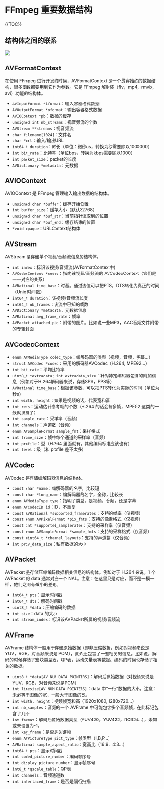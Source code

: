 # FFmpeg 重要数据结构

{{TOC}}

## 结构体之间的联系

![](https://my-image-asset.s3.ap-northeast-1.amazonaws.com/uPic/2022-03-06-16-47.jpg)

## AVFormatContext 

在使用 FFmpeg 进行开发的时候，AVFormatContext 是一个贯穿始终的数据结构，很多函数都要用到它作为参数。它是 FFmpeg 解封装（flv，mp4，rmvb，avi）功能的结构体。

- `AVInputFormat *iformat`：输入容器格式数据
- `AVOutputFormat *oformat`：输出容器格式数据
- `AVIOContext *pb`：数据的缓存
- `unsigned int nb_streams`：视音频流的个数
- `AVStream **streams`：视音频流
- `char filename[1024]`：文件名
- `char *url`：输入/输出URL
- `int64_t duration`：时长（单位：微秒us，转换为秒需要除以1000000）
- `int bit_rate`：比特率（单位bps，转换为kbps需要除以1000）
- `int packet_size`：packet的长度
- `AVDictionary *metadata`：元数据

## AVIOContext 

AVIOContext 是 FFmpeg 管理输入输出数据的结构体。

- `unsigned char *buffer`：缓存开始位置
- `int buffer_size`：缓存大小（默认32768）
- `unsigned char *buf_ptr`：当前指针读取到的位置
- `unsigned char *buf_end`：缓存结束的位置
- `*void opaque`：URLContext结构体


## AVStream

AVStream 是存储单个视频/音频流信息的结构体。

- `int index`：标识该视频/音频流(AVFormatContext中)
- `AVCodecContext *codec`：指向该视频/音频流的 AVCodecContext（它们是一一对应的关系）
- `AVRational time_base`：时基。通过该值可以把PTS，DTS转化为真正的时间（Unix 时间戳）
- `int64_t duration`：该视频/音频流长度
- `int64_t nb_frames`：该流中已知的帧数
- `AVDictionary *metadata`：元数据信息
- `AVRational avg_frame_rate`：帧率
- `AVPacket attached_pic`：附带的图片。比如说一些MP3，AAC音频文件附带的专辑封面

## AVCodecContext

- `enum AVMediaType codec_type`：编解码器的类型（视频，音频，字幕…）
- `struct AVCodec *codec`：采用的解码器AVCodec（H.264, MPEG2…）
- `int bit_rate`：平均比特率
- `uint8_t *extradata; int extradata_size`：针对特定编码器包含的附加信息（例如对于H.264解码器来说，存储SPS，PPS等）
- `AVRational time_base`：根据该参数，可以把PTS转化为实际的时间（单位为秒s）
- `int width, height`：如果是视频的话，代表宽和高
- `int refs`：运动估计参考帧的个数（H.264 的话会有多帧，MPEG2 这类的一般就没有了）
- `int sample_rate`：采样率（音频）
- `int channels`：声道数（音频）
- `enum AVSampleFormat sample_fmt`：采样格式
- `int frame_size`：帧中每个通道的采样率（音频）
- `int profile`：型（H.264 里面就有，其他编码标准应该也有）
- `int level`：级（和 profile 差不太多）

## AVCodec

AVCodec 是存储编解码器信息的结构体。

- `const char *name`：编解码器的名字，比较短
- `const char *long_name`：编解码器的名字，全称，比较长
- `enum AVMediaType type`：指明了类型，是视频，音频，还是字幕
- `enum AVCodecID id`：ID，不重复
- `const AVRational *supported_framerates`：支持的帧率（仅视频）
- `const enum AVPixelFormat *pix_fmts`：支持的像素格式（仅视频）
- `const int *supported_samplerates`：支持的采样率（仅音频）
- `const enum AVSampleFormat *sample_fmts`：支持的采样格式（仅音频）
- `const uint64_t *channel_layouts`：支持的声道数（仅音频）
- `int priv_data_size`：私有数据的大小

## AVPacket 

AVPacket 是存储压缩编码数据相关信息的结构体。例如对于 H.264 来说。1 个 AVPacket 的 data 通常对应一个 NAL。注意：在这里只是对应，而不是一模一样，他们之间有微小的差别。

- `int64_t pts`：显示时间戳
- `int64_t dts`：解码时间戳
- `uint8_t *data`：压缩编码的数据
- `int size`：data 的大小
- `int stream_index`：标识该AVPacket所属的视频/音频流

## AVFrame

AVFrame 结构体一般用于存储原始数据（即非压缩数据，例如对视频来说是YUV，RGB，对音频来说是 PCM），此外还包含了一些相关的信息。比如说，解码的时候存储了宏块类型表，QP表，运动矢量表等数据。编码的时候也存储了相关的数据。

- `uint8_t *data[AV_NUM_DATA_POINTERS]`：解码后原始数据（对视频来说是YUV、RGB，对音频来说是PCM）
- `int linesize[AV_NUM_DATA_POINTERS]`：data 中“一行”数据的大小。注意：未必等于图像的宽，一般大于图像的宽。
- `int width, height`：视频帧宽和高（1920x1080, 1280x720…）
- `int nb_samples`：音频的一个 AVFrame 中可能包含多个音频帧，在此标记包含了几个
- `int format`：解码后原始数据类型（YUV420，YUV422，RGB24…），未知或未设置为-1。
- `int key_frame`：是否是关键帧
- `enum AVPictureType pict_type`：帧类型（I,B,P…）
- `AVRational sample_aspect_ratio`：宽高比（16:9，4:3…）
- `int64_t pts`：显示时间戳
- `int coded_picture_number`：编码帧序号
- `int display_picture_number`：显示帧序号
- `int8_t *qscale_table`：QP表
- `int channels`：音频通道数
- `int interlaced_frame`：是否是隔行扫描